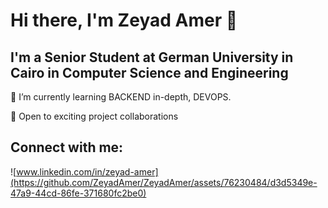 # Hi there, I'm Zeyad Amer 👋
## I'm a Senior Student at German University in Cairo in Computer Science and Engineering

🌱 I’m currently learning BACKEND in-depth, DEVOPS.

🤝 Open to exciting project collaborations

## Connect with me:
![www.linkedin.com/in/zeyad-amer](https://github.com/ZeyadAmer/ZeyadAmer/assets/76230484/d3d5349e-47a9-44cd-86fe-371680fc2be0)


<!--
**ZeyadAmer/ZeyadAmer** is a ✨ _special_ ✨ repository because its `README.md` (this file) appears on your GitHub profile.

Here are some ideas to get you started:

- 🔭 I’m currently working on ...
- 🌱 I’m currently learning ...
- 👯 I’m looking to collaborate on ...
- 🤔 I’m looking for help with ...
- 💬 Ask me about ...
- 📫 How to reach me: ...
- 😄 Pronouns: ...
- ⚡ Fun fact: ...
-->
